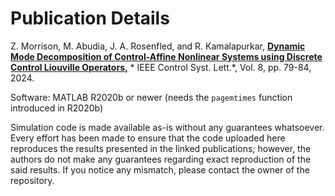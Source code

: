 # Publication Details

Z. Morrison, M. Abudia, J. A. Rosenfled, and R. Kamalapurkar, [**Dynamic Mode Decomposition of Control-Affine Nonlinear Systems using Discrete Control Liouville Operators,**](https://arxiv.org/pdf/2309.09817) * IEEE Control Syst. Lett.*, Vol. 8, pp. 79-84, 2024.

Software: MATLAB R2020b or newer (needs the `pagemtimes` function introduced in R2020b)

Simulation code is made available as-is without any guarantees whatsoever. Every effort has been made to ensure that the code uploaded here reproduces the results presented in the linked publications; however, the authors do not make any guarantees regarding exact reproduction of the said results. If you notice any mismatch, please contact the owner of the repository.
